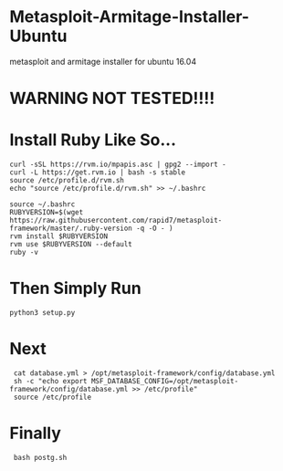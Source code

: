# Metasploit-Armitage-Installer-Ubuntu
metasploit and armitage installer for ubuntu 16.04 
# WARNING NOT TESTED!!!!

# Install Ruby Like So...
    curl -sSL https://rvm.io/mpapis.asc | gpg2 --import -
    curl -L https://get.rvm.io | bash -s stable
    source /etc/profile.d/rvm.sh
    echo "source /etc/profile.d/rvm.sh" >> ~/.bashrc
    
    source ~/.bashrc
    RUBYVERSION=$(wget https://raw.githubusercontent.com/rapid7/metasploit-framework/master/.ruby-version -q -O - )
    rvm install $RUBYVERSION
    rvm use $RUBYVERSION --default
    ruby -v
    
# Then Simply Run
    python3 setup.py
    
# Next
     cat database.yml > /opt/metasploit-framework/config/database.yml
     sh -c "echo export MSF_DATABASE_CONFIG=/opt/metasploit-framework/config/database.yml >> /etc/profile"
     source /etc/profile
     
# Finally
     bash postg.sh
